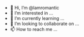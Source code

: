- 👋 Hi, I’m @lamromantic
- 👀 I’m interested in ...
- 🌱 I’m currently learning ...
- 💞️ I’m looking to collaborate on ...
- 📫 How to reach me ...

<!---
lamromantic/lamromantic is a ✨ special ✨ repository because its `README.md` (this file) appears on your GitHub profile.
You can click the Preview link to take a look at your changes.
--->
